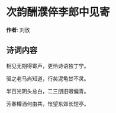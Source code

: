 # 次韵酬濮倅李郎中见寄

**作者**: 刘攽

## 诗词内容

相见无期得寄声，更怜诗语独丁宁。

驱之老马尚知道，行矣泥龟甘不灵。

半百光阴头总白，二三朋旧眼偏青。

芳春樽酒何由共，怅望东郊长短亭。

